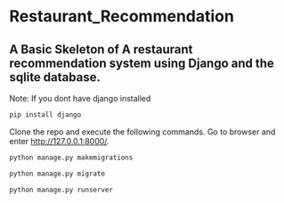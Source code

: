 # Restaurant_Recommendation
## A Basic Skeleton of A restaurant recommendation system using Django and the sqlite database.

Note: If you dont have django installed
```bash
pip install django
```
Clone the repo and execute the following commands. Go to browser and enter http://127.0.0.1:8000/.


```python
python manage.py makemigrations
```

```python
python manage.py migrate
```


```python
python manage.py runserver
```
